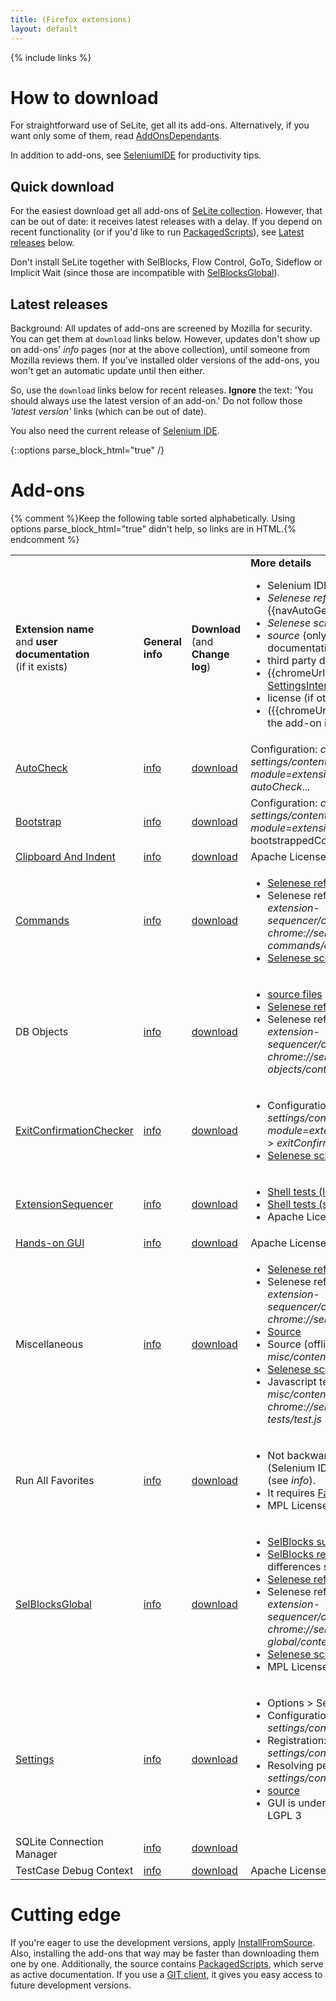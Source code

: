 ```yaml
---
title: (Firefox extensions)
layout: default
---
```

{% include links %}

# How to download
For straightforward use of SeLite, get all its add-ons. Alternatively, if you want only some of them, read [AddOnsDependants](AddOnsDependants).

In addition to add-ons, see [SeleniumIDE](SeleniumIDE) for productivity tips.

## Quick download
For the easiest download get all add-ons of [SeLite collection](https://addons.mozilla.org/en-US/firefox/collections/peter-kehl/selite/?sort=name). However, that can be out of date: it receives latest releases with a delay. If you depend on recent functionality (or if you'd like to run [PackagedScripts](PackagedScripts)), see [Latest releases](#latest-releases) below.

Don't install SeLite together with SelBlocks, Flow Control, GoTo, Sideflow or Implicit Wait (since those are incompatible with [SelBlocksGlobal](SelBlocksGlobal)).

## Latest releases
Background: All updates of add-ons are screened by Mozilla for security. You can get them at `download` links below. However, updates don't show up on add-ons' _info_ pages (nor at the above collection), until someone from Mozilla reviews them. If you've installed older versions of the add-ons, you won't get an automatic update until then either.

So, use the `download` links below for recent releases. **Ignore** the text: 'You should always use the latest version of an add-on.' Do not follow those _'latest version'_ links (which can be out of date).

You also need the current release of [Selenium IDE](https://addons.mozilla.org/en-US/firefox/addon/selenium-ide/).

{::options parse_block_html="true" /}

# Add-ons
{% comment %}Keep the following table sorted alphabetically. Using options parse_block_html="true" didn't help, so links are in HTML.{% endcomment %}
<table class="table">
<tbody>
<tr>
    <td> <strong>Extension name</strong><br/>and <strong>user documentation</strong><br/>
        (if it exists)
    </td>
    <td><strong>General<br/>info</strong></td>
    <td><strong>Download</strong> <br/>
        (and<br/>
        <strong>Change log</strong>)
    </td>
    <td><strong>More details</strong><br/>
        <ul>
            <li>Selenium IDE menu</li>
            <li markdown="span"><em>Selenese reference</em> (see also {{navAutoGeneratedSeleneseCommands}})</li>
            <li><em>Selenese scripts</em> (see also <a href="PackagedScripts">PackagedScripts</a>)</li>
            <li><em>source</em> (only if there is no other documentation)</li>
            <li>third party documentation</li>
            <li markdown="span">{{chromeUrl}} to configure via <a href="SettingsInterface">SettingsInterface</a></li><li>license (if other than GNU LGPL 3)</li>
            <li markdown="span">({{chromeUrl}}s only work after you install the add-on in Firefox)</li>
        </ul>
    </td>
</tr>
<tr>
    <td><a href="AutoCheck">AutoCheck</a></td>
    <td> <a href='https://addons.mozilla.org/en-US/firefox/addon/selite-auto-check/'>info</a> </td>
    <td> <a href='https://addons.mozilla.org/en-US/firefox/addon/selite-auto-check/versions/'>download</a></td>
    <td> Configuration: <em>chrome://selite-settings/content/tree.xul?module=extensions.selite-settings.common</em> > <em>autoCheck</em>...</td>
</tr>
<tr>
    <td> <a href='BootstrapLoader'>Bootstrap</a></td>
    <td> <a href='https://addons.mozilla.org/en-US/firefox/addon/selite-bootstrap/'>info</a> </td>
    <td> <a href='https://addons.mozilla.org/en-US/firefox/addon/SeLite-Bootstrap/versions/'>download</a></td>
    <td> Configuration: <em>chrome://selite-settings/content/tree.xul?module=extensions.selite-settings.common</em> > bootstrappedCoreExtensions </td>
</tr>
<tr>
    <td> <a href='SeleniumIDE#clipboard-and-indent'>Clipboard And Indent</a> </td>
    <td> <a href='https://addons.mozilla.org/en-US/firefox/addon/selite-clipboard-and-indent/'>info</a> </td>
    <td> <a href='https://addons.mozilla.org/en-US/firefox/addon/selite-clipboard-and-indent/versions'>download</a> </td>
    <td> Apache License 2 </td>
</tr>
<tr>
    <td> <a href='ExtraCommands'>Commands</a></td>
    <td> <a href='https://addons.mozilla.org/en-US/firefox/addon/selite-commands/'>info</a> </td>
    <td> <a href='https://addons.mozilla.org/en-US/firefox/addon/selite-commands/versions/'>download</a>                </td>
    <td> <ul>
        <li><a href='https://cdn.rawgit.com/selite/selite/master/commands/src/chrome/content/reference.xml'>Selenese reference (online)</a></li>
        <li>Selenese reference (offline) <em>chrome://selite-extension-sequencer/content/selenese_reference.html?chrome://selite-commands/content/reference.xml</em></li>
        <li><a href='https://github.com/SeLite/SeLite/tree/master/commands/selenese-tests'>Selenese scripts</a></li>
    </ul> </td>
</tr>
<tr>
    <td> DB Objects                </td>
    <td> <a href='https://addons.mozilla.org/en-US/firefox/addon/selite-db-objects/'>info</a> </td>
    <td> <a href='https://addons.mozilla.org/en-US/firefox/addon/selite-db-objects/versions/'>download</a>              </td>
    <td> <ul>
        <li><a href='https://github.com/SeLite/SeLite/tree/master/db-objects/src/chrome/content/'>source files</a></li>
        <li><a href='https://cdn.rawgit.com/selite/selite/91106478cbdecc86c53cce7dad1aa4f231754853/db-objects/src/chrome/content/reference.xml'>Selenese reference (online)</a></li>
        <li>Selenese reference (offline) <em>chrome://selite-extension-sequencer/content/selenese_reference.html?chrome://selite-db-objects/content/reference.xml</em></li>
    </ul> </td>
</tr>
<tr>
<td> <a href="ExitConfirmationChecker">ExitConfirmationChecker</a> </td>
    <td> <a href='https://addons.mozilla.org/en-US/firefox/addon/selite-exit-confirmation-check/'>info</a> </td>
    <td> <a href='https://addons.mozilla.org/en-US/firefox/addon/selite-exit-confirmation-check/versions'>download</a> </td>
    <td> <ul>
        <li>Configuration: <em>chrome://selite-settings/content/tree.xul?module=extensions.selite-settings.common</em> > <em>exitConfirmationChecker</em>...</li>
        <li><a href='https://github.com/SeLite/SeLite/tree/master/exit-confirmation-checker/selenese-tests'>Selenese scripts</a></li>
    </ul> </td>
</tr>
<tr>
 <td> <a href="ExtensionSequencer">ExtensionSequencer</a>        </td>
    <td> <a href='https://addons.mozilla.org/en-US/firefox/addon/selite-extension-sequencer/'>info</a> </td>
    <td> <a href='https://addons.mozilla.org/en-US/firefox/addon/selite-extension-sequencer/versions/'>download</a>     </td>
    <td> <ul>
        <li><a href='http://htmlpreview.github.io/?https://github.com/selite/selite/blob/master/extension-sequencer/shell-tests/tests.html'>Shell tests (list)</a></li>
        <li><a href='https://github.com/SeLite/SeLite/tree/master/extension-sequencer/shell-tests'>Shell tests (source)</a></li>
        <li>Apache License 2</li>
    </ul> </td>
</tr>
<tr>
    <td> <a href='SeleniumIDE#hands-on-gui'>Hands-on GUI</a> </td>
    <td> <a href='https://addons.mozilla.org/en-US/firefox/addon/selite-hands-on-gui/'>info</a>  </td>
    <td> <a href='https://addons.mozilla.org/en-US/firefox/addon/selite-hands-on-gui/versions/'>download</a>           </td>
    <td> Apache License 2 </td>
</tr>
<tr>
    <td> Miscellaneous             </td>
    <td> <a href='https://addons.mozilla.org/en-US/firefox/addon/selite-miscellaneous/'>info</a> </td>
    <td> <a href='https://addons.mozilla.org/en-US/firefox/addon/selite-miscellaneous/versions/'>download</a>           </td>
    <td> <ul>
         <li><a href='https://cdn.rawgit.com/selite/selite/91106478cbdecc86c53cce7dad1aa4f231754853/misc/src/chrome/content/reference.xml'>Selenese reference (online)</a></li>
         <li>Selenese reference (offline) <em>chrome://selite-extension-sequencer/content/selenese_reference.html?chrome://selite-misc/content/reference.xml</em></li>
         <li><a href='https://github.com/SeLite/SeLite/blob/master/misc/src/chrome/content/extensions/core-extension.js'>Source</a></li>
         <li>Source (offline): <em>chrome://selite-misc/content/extensions/core-extension.js</em></li>
         <li><a href='https://github.com/SeLite/SeLite/tree/master/misc/selenese-tests'>Selenese scripts</a></li>
         <li>Javascript tests: <em>chrome://selite-misc/content/javascript_test_runner.html?chrome://selite-misc/content/javascript-tests/test.js</em><!-- This link only works offline, because neither gitraw.com nor htmlpreview.github.io accept URL-based HTTP parameters passed to .html file.--></li>
     </ul>          </td>
</tr>
<tr>
    <td> Run All Favorites         </td>
    <td> <a href='https://addons.mozilla.org/en-US/firefox/addon/selite-run-all-favorites/'>info</a> </td>
    <td> <a href='https://addons.mozilla.org/en-US/firefox/addon/selite-run-all-favorites/versions/'>download</a>            </td>
    <td> <ul>
        <li>Not backwards compatible with Favorites (Selenium IDE), only forward compatible (see <em>info</em>).</li>
        <li>It requires <a href='https://addons.mozilla.org/en-US/firefox/addon/favorites-selenium-ide/'>Favorites (Selenium IDE)</a>.</li>
        <li>MPL License 1.1</li>
    </ul> </td>
</tr>
<tr>
    <td> <a href="SelBlocksGlobal">SelBlocksGlobal</a></td>
    <td> <a href='https://addons.mozilla.org/en-US/firefox/addon/selite-selblocks-global/'>info</a> </td>
    <td> <a href='https://addons.mozilla.org/en-US/firefox/addon/SeLite-SelBlocks-Global/versions/'>download</a>        </td>
    <td> <ul>
        <li><a href='https://addons.mozilla.org/en-US/firefox/addon/selenium-ide-sel-blocks/'>SelBlocks summary</a></li>
        <li><a href='http://refactoror.wikia.com/wiki/Selblocks_Reference'>SelBlocks reference</a> (most applies, for differences see SelBlocksGlobal)</li>
        <li><a href='https://cdn.rawgit.com/selite/sel-blocks-global/master/src/chrome/content/reference.xml'>Selenese reference (online)</a></li>
        <li>Selenese reference (offline) <em>chrome://selite-extension-sequencer/content/selenese_reference.html?chrome://selite-selblocks-global/content/reference.xml</em></li>
        <li><a href='https://github.com/SeLite/SelBlocksGlobal/tree/master/selenese-tests'>Selenese scripts</a></li>
        <li>MPL License 1.1</li>
    </ul> </td>
</tr>
<tr>
    <td> <a href='Settings'>Settings</a>                </td>
    <td> <a href='https://addons.mozilla.org/en-US/firefox/addon/selite-settings/'>info</a> </td>
    <td> <a href='https://addons.mozilla.org/en-US/firefox/addon/selite-settings/versions/'>download</a>                </td>
    <td> <ul>
        <li>Options > SeLite Settings for this suite</li>
        <li>Configuration: <em>chrome://selite-settings/content/tree.xul</em></li>
        <li>Registration: <em>chrome://selite-settings/content/tree.xul?register</em></li>
        <li>Resolving per folder: <em>chrome://selite-settings/content/tree.xul?selectFolder</em></li>
        <li><a href='https://github.com/SeLite/SeLite/blob/master/settings/src/chrome/content/SeLiteSettings.js'>source</a></li>
        <li>GUI is under GNU GPL 3; API is under GNU LGPL 3</li>
    </ul> </td>
</tr>
<tr>
    <td> SQLite Connection Manager </td>
    <td> <a href='https://addons.mozilla.org/en-US/firefox/addon/selite-sqlite-connection-mg/'>info</a> </td>
    <td> <a href='https://addons.mozilla.org/en-US/firefox/addon/SeLite-SQLite-Connection-Mg/versions/'>download</a>     </td>
    <td>&#160;</td>
</tr>
<tr>
    <td> TestCase Debug Context   </td>
    <td> <a href='https://addons.mozilla.org/en-US/firefox/addon/selite-testcase-debug-conte/'>info</a> </td>
    <td> <a href='https://addons.mozilla.org/en-US/firefox/addon/SeLite-TestCase-Debug-Conte/versions/'>download</a>      </td>
    <td> Apache License 2</td>
</tr>
</tbody>
</table>

# Cutting edge
If you're eager to use the development versions, apply [InstallFromSource](InstallFromSource). Also, installing the add-ons that way may be faster than downloading them one by one. Additionally, the source contains [PackagedScripts](PackagedScripts), which serve as active documentation. If you use a [GIT client](http://git-scm.com/downloads), it gives you easy access to future development versions.

